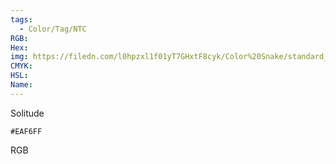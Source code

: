 ```yaml
---
tags:
  - Color/Tag/NTC
RGB:
Hex:
img: https://filedn.com/l0hpzxl1f01yT7GHxtF8cyk/Color%20Snake/standard_csv_to_svg/EAF6FF.svg
CMYK:
HSL:
Name:
---
```

Solitude
```palette
#EAF6FF
```
RGB
